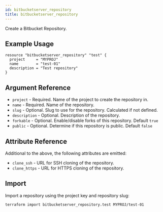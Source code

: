 ```yaml
---
id: bitbucketserver_repository
title: bitbucketserver_repository
---
```


Create a Bitbucket Repository.

## Example Usage

```hcl
resource "bitbucketserver_repository" "test" {
  project     = "MYPROJ"
  name        = "test-01"
  description = "Test repository"
}
```

## Argument Reference

* `project` - Required. Name of the project to create the repository in.
* `name` - Required. Name of the repository.
* `slug` - Optional. Slug to use for the repository. Calculated if not defined.
* `description` - Optional. Description of the repository.
* `forkable` - Optional. Enable/disable forks of this repository. Default `true`
* `public` - Optional. Determine if this repository is public. Default `false`

## Attribute Reference

Additional to the above, the following attributes are emitted:

* `clone_ssh` - URL for SSH cloning of the repository.
* `clone_https` - URL for HTTPS cloning of the repository.

## Import

Import a repository using the project key and repository slug:

```
terraform import bitbucketserver_repository.test MYPROJ/test-01
```
